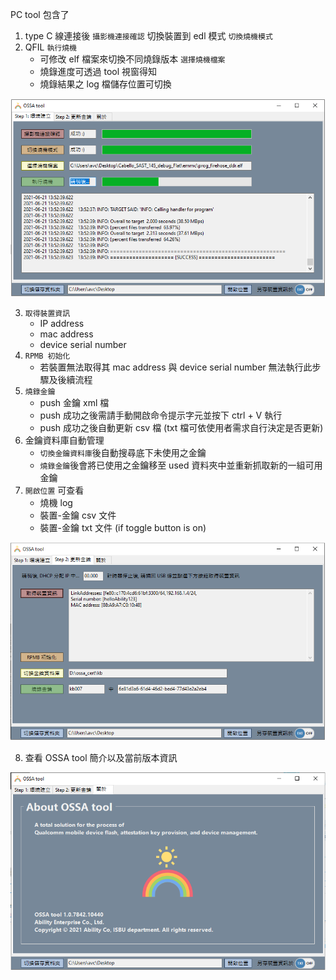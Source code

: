 PC tool 包含了
1. type C 線連接後 `攝影機連接確認` 切換裝置到 edl 模式 `切換燒機模式`
2. QFIL `執行燒機`
    - 可修改 elf 檔案來切換不同燒錄版本 `選擇燒機檔案`
    - 燒錄進度可透過 tool 視窗得知
    - 燒錄結果之 log 檔儲存位置可切換

![](./ossaTool/Properties/appScreenshot/tab1.PNG) 

3. `取得裝置資訊`
    - IP address
    - mac address
    - device serial number
4. `RPMB 初始化`
    - 若裝置無法取得其 mac address 與 device serial number 無法執行此步驟及後續流程
5. `燒錄金鑰`
    - push 金鑰 xml 檔
    - push 成功之後需請手動開啟命令提示字元並按下 ctrl + V 執行
    - push 成功之後自動更新 csv 檔 (txt 檔可依使用者需求自行決定是否更新)
6. 金鑰資料庫自動管理
    - `切換金鑰資料庫`後自動搜尋底下未使用之金鑰
    - `燒錄金鑰`後會將已使用之金鑰移至 used 資料夾中並重新抓取新的一組可用金鑰
7. `開啟位置` 可查看
    - 燒機 log
    - 裝置-金鑰 csv 文件
    - 裝置-金鑰 txt 文件 (if toggle button is on)

![](./ossaTool/Properties/appScreenshot/tab2.PNG) 

8. 查看 OSSA tool 簡介以及當前版本資訊

![](./ossaTool/Properties/appScreenshot/tab3.PNG) 
